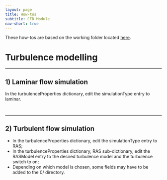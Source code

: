 ```yaml
---
layout: page
title: How-tos
subtitle: CFD Module
nav-short: true
---
```


These how-tos are based on the working folder located [here](https://github.com/vincentcasseau/hyStrath/tree/master/run/hyStrath/hy2Foam/genericCase).  

# Turbulence modelling

---
## 1) Laminar flow simulation 
  
In the <dict>turbulenceProperties</dict> dictionary, edit the <dictkey>simulationType</dictkey> entry to <dictval>laminar</dictval>.

<br>

---

## 2) Turbulent flow simulation

+ In the <dict>turbulenceProperties</dict> dictionary, edit the <dictkey>simulationType</dictkey> entry to <dictval>RAS</dictval>;  
+ In the <dict>turbulenceProperties</dict> dictionary, <subdict>RAS</subdict> sub-dictionary, edit the <dictkey>RASModel</dictkey> entry to the desired turbulence model and the <dictkey>turbulence</dictkey> switch to <dictval>on</dictval>;
+ Depending on which model is chosen, some fields may have to be added to the <dirname>0/</dirname> directory.

